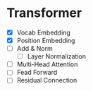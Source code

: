 # Transformer
- [x] Vocab Embedding
- [x] Position Embedding
- [ ] Add & Norm
  - [ ] Layer Normalization
- [ ] Multi-Head Attention
- [ ] Fead Forward
- [ ] Residual Connection